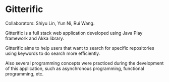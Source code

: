 # Gitterific

Collaborators: Shiyu Lin, Yun Ni, Rui Wang.

Gitterific is a full stack web application developed using Java Play framework and Akka library.

Gitterific aims to help users that want to search for specific repositories using keywords to do search more efficiently. 

Also several programming concepts were practiced during the development of this application, such as asynchronous programming, functional programming, etc.




